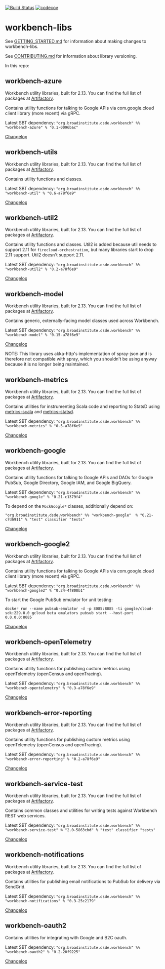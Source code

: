 [![Build Status](https://github.com/broadinstitute/workbench-libs/workflows/Unit%20tests/badge.svg)](https://github.com/broadinstitute/workbench-libs/actions)
[![codecov](https://codecov.io/gh/broadinstitute/workbench-libs/branch/develop/graph/badge.svg)](https://codecov.io/gh/broadinstitute/workbench-libs)

# workbench-libs

See [GETTING_STARTED.md](GETTING_STARTED.md) for information about making changes to workbench-libs.

See [CONTRIBUTING.md](CONTRIBUTING.md) for information about library versioning.

In this repo:

## workbench-azure

Workbench utility libraries, built for 2.13. You can find the full list of packages at [Artifactory](https://broadinstitute.jfrog.io/broadinstitute/webapp/#/artifacts/browse/tree/General/libs-release-local/org/broadinstitute/dsde/workbench/).

Contains utility functions for talking to Google APIs via com.google.cloud client library (more recent) via gRPC.

Latest SBT dependency: `"org.broadinstitute.dsde.workbench" %% "workbench-azure" % "0.1-0096bac"`

[Changelog](azure/CHANGELOG.md)

## workbench-utils

Workbench utility libraries, built for 2.13. You can find the full list of packages at [Artifactory](https://broadinstitute.jfrog.io/broadinstitute/webapp/#/artifacts/browse/tree/General/libs-release-local/org/broadinstitute/dsde/workbench/).

Contains utility functions and classes.

Latest SBT dependency: `"org.broadinstitute.dsde.workbench" %% "workbench-util" % "0.6-a78f6e9"`

[Changelog](util/CHANGELOG.md)

## workbench-util2

Workbench utility libraries, built for 2.13. You can find the full list of packages at [Artifactory](https://broadinstitute.jfrog.io/broadinstitute/webapp/#/artifacts/browse/tree/General/libs-release-local/org/broadinstitute/dsde/workbench/).

Contains utility functions and classes. Util2 is added because util needs to support 2.11 for `firecloud-orchestration`,
but many libraries start to drop 2.11 support. Util2 doesn't support 2.11.

Latest SBT dependency: `"org.broadinstitute.dsde.workbench" %% "workbench-util2" % "0.2-a78f6e9"`

[Changelog](util2/CHANGELOG.md)

## workbench-model

Workbench utility libraries, built for 2.13. You can find the full list of packages at [Artifactory](https://broadinstitute.jfrog.io/broadinstitute/webapp/#/artifacts/browse/tree/General/libs-release-local/org/broadinstitute/dsde/workbench/).

Contains generic, externally-facing model classes used across Workbench.

Latest SBT dependency: `"org.broadinstitute.dsde.workbench" %% "workbench-model" % "0.15-a78f6e9"`

[Changelog](model/CHANGELOG.md)

NOTE: This library uses akka-http's implementation of spray-json and is therefore not compatible with spray, which you shouldn't be using anyway because it is no longer being maintained.

## workbench-metrics

Workbench utility libraries, built for 2.13. You can find the full list of packages at [Artifactory](https://broadinstitute.jfrog.io/broadinstitute/webapp/#/artifacts/browse/tree/General/libs-release-local/org/broadinstitute/dsde/workbench/).

Contains utilities for instrumenting Scala code and reporting to StatsD using [metrics-scala](https://github.com/erikvanoosten/metrics-scala) and [metrics-statsd](https://github.com/ReadyTalk/metrics-statsd).

Latest SBT dependency: `"org.broadinstitute.dsde.workbench" %% "workbench-metrics" % "0.5-a78f6e9"`

[Changelog](metrics/CHANGELOG.md)

## workbench-google

Workbench utility libraries, built for 2.13. You can find the full list of packages at [Artifactory](https://broadinstitute.jfrog.io/broadinstitute/webapp/#/artifacts/browse/tree/General/libs-release-local/org/broadinstitute/dsde/workbench/).

Contains utility functions for talking to Google APIs and DAOs for Google PubSub, Google Directory, Google IAM, and Google BigQuery. 

Latest SBT dependency: `"org.broadinstitute.dsde.workbench" %% "workbench-google" % "0.21-c1379f4"`

To depend on the `MockGoogle*` classes, additionally depend on:

`"org.broadinstitute.dsde.workbench" %% "workbench-google"  % "0.21-c7d6911" % "test" classifier "tests"`

[Changelog](google/CHANGELOG.md)

## workbench-google2

Workbench utility libraries, built for 2.13. You can find the full list of packages at [Artifactory](https://broadinstitute.jfrog.io/broadinstitute/webapp/#/artifacts/browse/tree/General/libs-release-local/org/broadinstitute/dsde/workbench/).

Contains utility functions for talking to Google APIs via com.google.cloud client library (more recent) via gRPC. 

Latest SBT dependency: `"org.broadinstitute.dsde.workbench" %% "workbench-google2" % "0.24-4f808b1"`

To start the Google PubSub emulator for unit testing:

`docker run --name pubsub-emulator -d -p 8085:8085 -ti google/cloud-sdk:229.0.0 gcloud beta emulators pubsub start --host-port 0.0.0.0:8085`

[Changelog](google2/CHANGELOG.md)

## workbench-openTelemetry

Workbench utility libraries, built for 2.13. You can find the full list of packages at [Artifactory](https://broadinstitute.jfrog.io/broadinstitute/webapp/#/artifacts/browse/tree/General/libs-release-local/org/broadinstitute/dsde/workbench/).

Contains utility functions for publishing custom metrics using openTelemetry (openCensus and openTracing). 

Latest SBT dependency: `"org.broadinstitute.dsde.workbench" %% "workbench-opentelemetry" % "0.3-a78f6e9"`

[Changelog](openTelemetry/CHANGELOG.md)

## workbench-error-reporting

Workbench utility libraries, built for 2.13. You can find the full list of packages at [Artifactory](https://broadinstitute.jfrog.io/broadinstitute/webapp/#/artifacts/browse/tree/General/libs-release-local/org/broadinstitute/dsde/workbench/).

Contains utility functions for publishing custom metrics using openTelemetry (openCensus and openTracing). 

Latest SBT dependency: `"org.broadinstitute.dsde.workbench" %% "workbench-error-reporting" % "0.2-a78f6e9"`

[Changelog](errorReporting/CHANGELOG.md)

## workbench-service-test

Workbench utility libraries, built for 2.13. You can find the full list of packages at [Artifactory](https://broadinstitute.jfrog.io/broadinstitute/webapp/#/artifacts/browse/tree/General/libs-release-local/org/broadinstitute/dsde/workbench/).

Contains common classes and utilities for writing tests against Workbench REST web services.

Latest SBT dependency: `"org.broadinstitute.dsde.workbench" %% "workbench-service-test" % "2.0-5863cbd" % "test" classifier "tests"`

[Changelog](serviceTest/CHANGELOG.md)

## workbench-notifications

Workbench utility libraries, built for 2.13. You can find the full list of packages at [Artifactory](https://broadinstitute.jfrog.io/broadinstitute/webapp/#/artifacts/browse/tree/General/libs-release-local/org/broadinstitute/dsde/workbench/).

Contains utilities for publishing email notifications to PubSub for delivery via SendGrid.

Latest SBT dependency: `"org.broadinstitute.dsde.workbench" %% "workbench-notifications" % "0.3-25c2179"`

[Changelog](notifications/CHANGELOG.md)

## workbench-oauth2

Contains utilities for integrating with Google and B2C oauth. 

Latest SBT dependency: `"org.broadinstitute.dsde.workbench" %% "workbench-oauth2" % "0.2-20f9225"`

[Changelog](oauth2/CHANGELOG.md)
